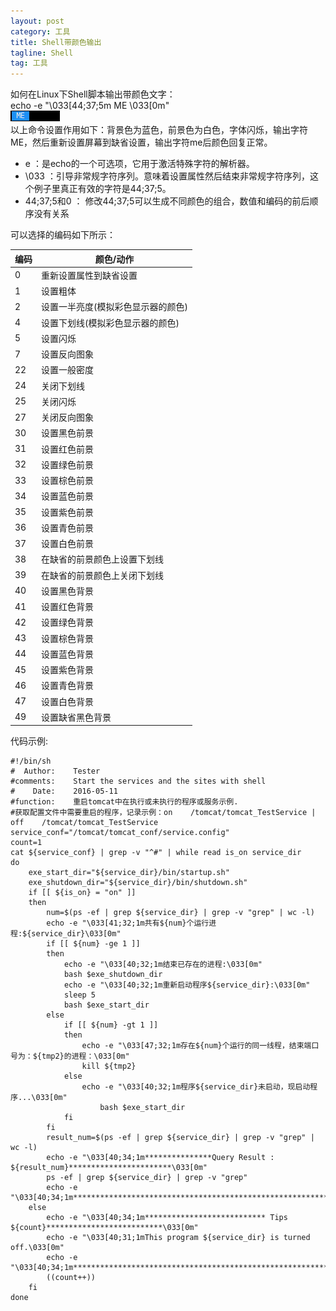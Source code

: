```yaml
---
layout: post
category: 工具
title: Shell带颜色输出
tagline: Shell
tag: 工具
---
```


如何在Linux下Shell脚本输出带颜色文字：  
    echo -e "\033[44;37;5m ME \033[0m"  
![Output](https://raw.githubusercontent.com/yaitza/yaitza.github.io/master/_posts/images/Tools/1-2017-04-25-Shell-ColorOutput.gif)   
以上命令设置作用如下：背景色为蓝色，前景色为白色，字体闪烁，输出字符ME，然后重新设置屏幕到缺省设置，输出字符me后颜色回复正常。

- e ：是echo的一个可选项，它用于激活特殊字符的解析器。
- \033 ：引导非常规字符序列。意味着设置属性然后结束非常规字符序列，这个例子里真正有效的字符是44;37;5。
- 44;37;5和0 ： 修改44;37;5可以生成不同颜色的组合，数值和编码的前后顺序没有关系

可以选择的编码如下所示：

编码|颜色/动作   
-----|-----  
0|重新设置属性到缺省设置| 
1|设置粗体
2|设置一半亮度(模拟彩色显示器的颜色)
4|设置下划线(模拟彩色显示器的颜色)  
5|设置闪烁  
7|设置反向图象  
22|设置一般密度  
24|关闭下划线  
25|关闭闪烁  
27|关闭反向图象  
30|设置黑色前景  
31|设置红色前景  
32|设置绿色前景  
33|设置棕色前景  
34|设置蓝色前景  
35|设置紫色前景  
36|设置青色前景  
37|设置白色前景  
38|在缺省的前景颜色上设置下划线  
39|在缺省的前景颜色上关闭下划线  
40|设置黑色背景  
41|设置红色背景   
42|设置绿色背景  
43|设置棕色背景   
44|设置蓝色背景  
45|设置紫色背景   
46|设置青色背景  
47|设置白色背景   
49|设置缺省黑色背景  

代码示例:

```shell
#!/bin/sh
#  Author:    Tester
#comments:    Start the services and the sites with shell
#    Date:    2016-05-11
#function:    重启tomcat中在执行或未执行的程序或服务示例.
#获取配置文件中需要重启的程序，记录示例：on    /tomcat/tomcat_TestService | off    /tomcat/tomcat_TestService
service_conf="/tomcat/tomcat_conf/service.config"
count=1
cat ${service_conf} | grep -v "^#" | while read is_on service_dir
do
    exe_start_dir="${service_dir}/bin/startup.sh"
    exe_shutdown_dir="${service_dir}/bin/shutdown.sh"
    if [[ ${is_on} = "on" ]]
    then
        num=$(ps -ef | grep ${service_dir} | grep -v "grep" | wc -l)    
        echo -e "\033[41;32;1m共有${num}个运行进程:${service_dir}\033[0m"
        if [[ ${num} -ge 1 ]]
        then
            echo -e "\033[40;32;1m结束已存在的进程:\033[0m"        
            bash $exe_shutdown_dir
            echo -e "\033[40;32;1m重新启动程序${service_dir}:\033[0m"
            sleep 5
            bash $exe_start_dir
        else
            if [[ ${num} -gt 1 ]]
            then
                echo -e "\033[47;32;1m存在${num}个运行的同一线程，结束端口号为：${tmp2}的进程：\033[0m"
                kill ${tmp2}
            else                    
                echo -e "\033[40;32;1m程序${service_dir}未启动，现启动程序...\033[0m"
                    bash $exe_start_dir
            fi
        fi
        result_num=$(ps -ef | grep ${service_dir} | grep -v "grep" | wc -l)
        echo -e "\033[40;34;1m***************Query Result : ${result_num}***********************\033[0m"
        ps -ef | grep ${service_dir} | grep -v "grep"
        echo -e "\033[40;34;1m************************************************************\033[0m"
    else        
        echo -e "\033[40;34;1m*************************** Tips ${count}**************************\033[0m"
        echo -e "\033[40;31;1mThis program ${service_dir} is turned off.\033[0m"
        echo -e "\033[40;34;1m************************************************************\033[0m"
        ((count++))
    fi
done  
```